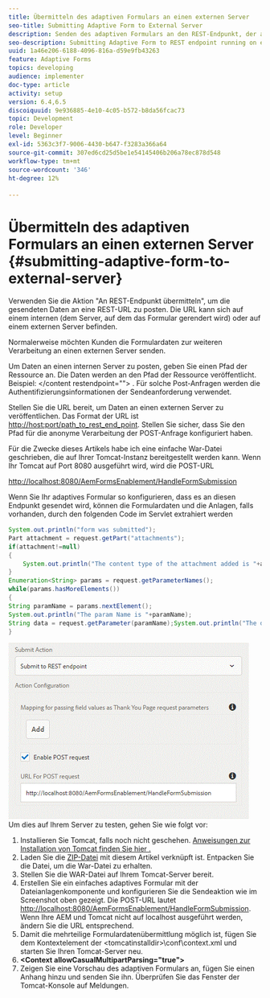 ```yaml
---
title: Übermitteln des adaptiven Formulars an einen externen Server
seo-title: Submitting Adaptive Form to External Server
description: Senden des adaptiven Formulars an den REST-Endpunkt, der auf einem externen Server ausgeführt wird
seo-description: Submitting Adaptive Form to REST endpoint running on external server
uuid: 1a46e206-6188-4096-816a-d59e9fb43263
feature: Adaptive Forms
topics: developing
audience: implementer
doc-type: article
activity: setup
version: 6.4,6.5
discoiquuid: 9e936885-4e10-4c05-b572-b8da56fcac73
topic: Development
role: Developer
level: Beginner
exl-id: 5363c3f7-9006-4430-b647-f3283a366a64
source-git-commit: 307ed6cd25d5be1e54145406b206a78ec878d548
workflow-type: tm+mt
source-wordcount: '346'
ht-degree: 12%

---
```


# Übermitteln des adaptiven Formulars an einen externen Server {#submitting-adaptive-form-to-external-server}

Verwenden Sie die Aktion &quot;An REST-Endpunkt übermitteln&quot;, um die gesendeten Daten an eine REST-URL zu posten. Die URL kann sich auf einem internen (dem Server, auf dem das Formular gerendert wird) oder auf einem externen Server befinden.

Normalerweise möchten Kunden die Formulardaten zur weiteren Verarbeitung an einen externen Server senden.

Um Daten an einen internen Server zu posten, geben Sie einen Pfad der Ressource an. Die Daten werden an den Pfad der Ressource veröffentlicht. Beispiel: &lt;/content restendpoint=&quot;&quot;> . Für solche Post-Anfragen werden die Authentifizierungsinformationen der Sendeanforderung verwendet.

Stellen Sie die URL bereit, um Daten an einen externen Server zu veröffentlichen. Das Format der URL ist <http://host:port/path_to_rest_end_point>. Stellen Sie sicher, dass Sie den Pfad für die anonyme Verarbeitung der POST-Anfrage konfiguriert haben.

Für die Zwecke dieses Artikels habe ich eine einfache War-Datei geschrieben, die auf Ihrer Tomcat-Instanz bereitgestellt werden kann. Wenn Ihr Tomcat auf Port 8080 ausgeführt wird, wird die POST-URL

<http://localhost:8080/AemFormsEnablement/HandleFormSubmission>

Wenn Sie Ihr adaptives Formular so konfigurieren, dass es an diesen Endpunkt gesendet wird, können die Formulardaten und die Anlagen, falls vorhanden, durch den folgenden Code im Servlet extrahiert werden

```java
System.out.println("form was submitted");
Part attachment = request.getPart("attachments");
if(attachment!=null)
{
    System.out.println("The content type of the attachment added is "+attachment.getContentType());
}
Enumeration<String> params = request.getParameterNames();
while(params.hasMoreElements())
{
String paramName = params.nextElement();
System.out.println("The param Name is "+paramName);
String data = request.getParameter(paramName);System.out.println("The data  is "+data);
}
```

![formsubmission](assets/formsubmission.gif)
Um dies auf Ihrem Server zu testen, gehen Sie wie folgt vor:

1. Installieren Sie Tomcat, falls noch nicht geschehen. [Anweisungen zur Installation von Tomcat finden Sie hier .](https://helpx.adobe.com/experience-manager/kt/forms/using/preparing-datasource-for-form-data-model-tutorial-use.html)
1. Laden Sie die [ZIP-Datei](assets/aemformsenablement.zip) mit diesem Artikel verknüpft ist. Entpacken Sie die Datei, um die War-Datei zu erhalten.
1. Stellen Sie die WAR-Datei auf Ihrem Tomcat-Server bereit.
1. Erstellen Sie ein einfaches adaptives Formular mit der Dateianlagenkomponente und konfigurieren Sie die Sendeaktion wie im Screenshot oben gezeigt. Die POST-URL lautet <http://localhost:8080/AemFormsEnablement/HandleFormSubmission>. Wenn Ihre AEM und Tomcat nicht auf localhost ausgeführt werden, ändern Sie die URL entsprechend.
1. Damit die mehrteilige Formulardatenübermittlung möglich ist, fügen Sie dem Kontextelement der &lt;tomcatinstalldir>\conf\context.xml und starten Sie Ihren Tomcat-Server neu.
1. **&lt;Context allowCasualMultipartParsing=&quot;true&quot;>**
1. Zeigen Sie eine Vorschau des adaptiven Formulars an, fügen Sie einen Anhang hinzu und senden Sie ihn. Überprüfen Sie das Fenster der Tomcat-Konsole auf Meldungen.
